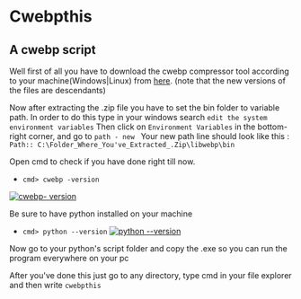 # Cwebpthis
## A cwebp script

Well first of all you have to download the cwebp compressor tool according to your machine(Windows|Linux) from [here][1].
(note that the new versions of the files are descendants) 

Now after extracting the .zip file you have to set the bin folder to variable path.
In order to do this type in your windows search `edit the system environment variables`
Then click on `Environment Variables` in the bottom-right corner, and go to `path - new `
Your new path line should look like this : 
`Path:: C:\Folder_Where_You've_Extracted_.Zip\libwebp\bin`

Open cmd to check if you have done right till now.

 - `cmd> cwebp -version`

[![cwebp- version][2]][2]

Be sure to have python installed on your machine

- `cmd> python --version`
[![python --version][3]][3]

Now go to your python's script folder and copy the .exe so you can run the program everywhere on your pc

After you've done this just go to any directory, type cmd in your file explorer and then write `cwebpthis` 
   
  [1]: https://storage.googleapis.com/downloads.webmproject.org/releases/webp/index.html
  [2]: https://i.stack.imgur.com/YoL6I.png
  [3]: https://i.stack.imgur.com/etcwW.png
